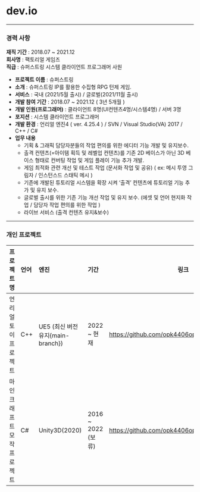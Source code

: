 # **dev.io**
***
### 경력 사항

**재직 기간** : 2018.07 ~ 2021.12 <br>
**회사명** : 팩토리얼 게임즈 <br>
**직급** : 슈퍼스트링 시스템 클라이언트 프로그래머 사원 

- **프로젝트 이름** : 슈퍼스트링
- **소개** : 슈퍼스트링 IP를 활용한 수집형 RPG 턴제 게임.
- **서비스** : 국내 (2021/5월 출시) / 글로벌(2021/11월 출시)
- **개발 참여 기간** : 2018.07 ~ 2021.12 ( 3년 5개월 )
- **개발 인원(프로그래머)** : 클라이언트 8명(UI컨텐츠4명/시스템4명) / 서버 3명
- **포지션** : 시스템 클라이언트 프로그래머
- **개발 환경** : 언리얼 엔진4 ( ver. 4.25.4 ) / SVN / Visual Studio(VA) 2017 / C++ / C#
- **업무 내용** 
     * 기획 & 그래픽 담당자분들의 작업 편의를 위한 에디터 기능 개발 및 유지보수.
     * 출격 컨텐츠(=아이템 획득 및 레벨업 컨텐츠)를 기존 2D 베이스가 아닌 3D 베이스 형태로 컨버팅 작업 및 게임 플레이 기능 추가 개발.
     * 게임 최적화 관련 개선 및 테스트 작업 (문서화 작업 및 공유) ( ex: 메시 투영 그림자 / 인스턴스드 스태틱 메시 )
     * 기존에 개발된 튜토리얼 시스템을 확장 시켜 ‘출격’ 컨텐츠에 튜토리얼 기능 추가 및 유지 보수.
     * 글로벌 출시를 위한 기존 기능 개선 작업 및 유지 보수. (에셋 및 언어 현지화 작업 / 담당자 작업 편의를 위한 작업 )
     * 라이브 서비스 (출격 컨텐츠 유지&보수)

***

### 개인 프로젝트
|**프로젝트명** | **언어** | **엔진** |**기간**| **링크** |
|:----------|:------|:-----|:------|------|
|언리얼 토이 프로젝트| C++ | UE5 (최신 버전 유지{main-branch}) |2022 ~ 현재|https://github.com/opk4406opk/UEWar|
|마인크래프트 모작 프로젝트|C#|Unity3D(2020)|2016 ~ 2022 (보류)|https://github.com/opk4406opk/HELLO_MY_WORLD|

      

